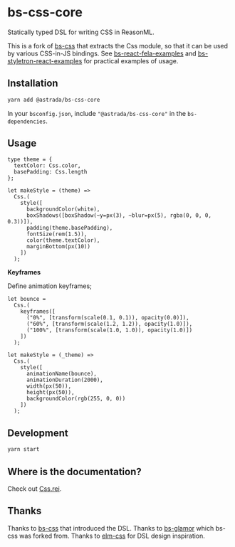 # bs-css-core

Statically typed DSL for writing CSS in ReasonML.

This is a fork of [bs-css](https://github.com/SentiaAnalytics/bs-css) that
extracts the Css module, so that it can be used by various CSS-in-JS bindings.
See [bs-react-fela-examples](https://github.com/astrada/bs-react-fela-examples)
and
[bs-styletron-react-examples](https://github.com/astrada/bs-styletron-react-examples)
for practical examples of usage.

## Installation

```sh
yarn add @astrada/bs-css-core
```

In your `bsconfig.json`, include `"@astrada/bs-css-core"` in the
`bs-dependencies`.

## Usage

```reason
type theme = {
  textColor: Css.color,
  basePadding: Css.length
};

let makeStyle = (theme) =>
  Css.(
    style([
      backgroundColor(white),
      boxShadows([boxShadow(~y=px(3), ~blur=px(5), rgba(0, 0, 0, 0.3))]),
      padding(theme.basePadding),
      fontSize(rem(1.5)),
      color(theme.textColor),
      marginBottom(px(10))
    ])
  );
```

**Keyframes**

Define animation keyframes;

```reason
let bounce =
  Css.(
    keyframes([
      ("0%", [transform(scale(0.1, 0.1)), opacity(0.0)]),
      ("60%", [transform(scale(1.2, 1.2)), opacity(1.0)]),
      ("100%", [transform(scale(1.0, 1.0)), opacity(1.0)])
    ])
  );

let makeStyle = (_theme) =>
  Css.(
    style([
      animationName(bounce),
      animationDuration(2000),
      width(px(50)),
      height(px(50)),
      backgroundColor(rgb(255, 0, 0))
    ])
  );
```

## Development

```sh
yarn start
```

## Where is the documentation?

Check out [Css.rei](./src/Css.rei).

## Thanks

Thanks to [bs-css](https://github.com/SentiaAnalytics/bs-css) that introduced
the DSL. Thanks to [bs-glamor](https://github.com/poeschko/bs-glamor) which
bs-css was forked from. Thanks to
[elm-css](https://github.com/rtfeldman/elm-css) for DSL design inspiration.
